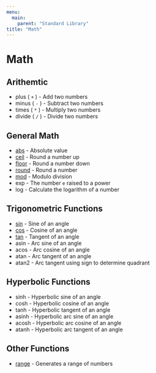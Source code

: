 ```yaml
---
menu:
  main:
    parent: "Standard Library"
title: "Math"
---
```


# Math

## Arithemtic

- plus ( `+` ) - Add two numbers
- minus ( `-` ) - Subtract two numbers
- times ( `*` ) - Multiply two numbers
- divide ( `/` ) - Divide two numbers

## General Math

- [abs](abs) - Absolute value
- [ceil](ceil) - Round a number up 
- [floor](floor) - Round a number down
- [round](round) - Round a number
- [mod](mod) - Modulo division
- exp - The number `e` raised to a power
- log - Calculate the logarithm of a number

## Trigonometric Functions

- [sin](sin) - Sine of an angle 
- [cos](cos) - Cosine of an angle 
- [tan](tan) - Tangent of an angle 
- asin - Arc sine of an angle
- acos - Arc cosine of an angle
- atan - Arc tangent of an angle
- atan2 - Arc tangent using sign to determine quadrant

## Hyperbolic Functions

- sinh - Hyperbolic sine of an angle
- cosh - Hyperbolic cosine of an angle
- tanh - Hyperbolic tangent of an angle
- asinh - Hyperbolic arc sine of an angle
- acosh - Hyperbolic arc cosine of an angle
- atanh - Hyperbolic arc tangent of an angle

## Other Functions

- [range](range) - Generates a range of numbers